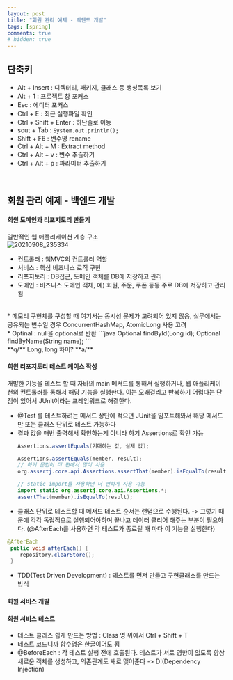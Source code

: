 ```yaml
---
layout: post
title: "회원 관리 예제 - 백엔드 개발"
tags: [spring]
comments: true
# hidden: true
---
```

## 단축키
* Alt + Insert : 디렉터리, 패키지, 클래스 등 생성목록 보기
* Alt + 1 : 프로젝트 창 포커스
* Esc : 에디터 포커스
* Ctrl + E : 최근 실행파일 확인
* Ctrl + Shift + Enter : 하단줄로 이동
* sout + Tab : ``` System.out.println(); ```
* Shift + F6 : 변수명 rename 
* Ctrl + Alt + M : Extract method 
* Ctrl + Alt + v : 변수 추출하기
* Ctrl + Alt + p : 파라미터 추출하기  
<br>

## 회원 관리 예제 - 백엔드 개발  

#### 회원 도메인과 리포지토리 만들기  
일반적인 웹 애플리케이션 계층 구조  
![20210908_235334](https://user-images.githubusercontent.com/89087636/132533163-bc5c065c-5b64-41e4-8259-2e32438c9df4.png)

* 컨트롤러 : 웹MVC의 컨트롤러 역할
* 서비스 : 핵심 비즈니스 로직 구현
* 리포지토리 : DB접근, 도메인 객체를 DB에 저장하고 관리
* 도메인 : 비즈니스 도메인 객체, 예) 회원, 주문, 쿠폰 등등 주로 DB에 저장하고 관리됨
<br>
* 메모리 구현체를 구성할 때 여기서는 동시성 문제가 고려되어 있지 않음, 실무에서는 공유되는 변수일 경우 ConcurrentHashMap, AtomicLong 사용 고려  
<br>
* Optinal : null을 optional로 반환
```java
Optional<Member> findById(Long id);
Optional<Member> findByName(String name);
``` 
<br>
**q/** Long, long 차이?  
**a/**
<br>  

#### 회원 리포지토리 테스트 케이스 작성    
개발한 기능을 테스트 할 때 자바의 main 메서드를 통해서 실행하거나, 웹 애플리케이션의
컨트롤러를 통해서 해당 기능을 실행한다. 이는 오래걸리고 반복하기 어렵다는 단점이 있어서 JUnit이라는 프레임워크로 해결한다.

* @Test 를 테스트하려는 메서드 상단에 적으면 JUnit을 임포트해와서 해당 메서드만 또는 클래스 단위로 테스트 가능하다
* 결과 값을 매번 출력해서 확인하는게 아니라 하기 Assertions로 확인 가능  
  ```java
  Assertions.assertEquals(기대하는 값, 실제 값);

  Assertions.assertEquals(member, result);
  // 하기 문법이 더 편해서 많이 사용
  org.assertj.core.api.Assertions.assertThat(member).isEqualTo(result);

  // static import를 사용하면 더 편하게 사용 가능
  import static org.assertj.core.api.Assertions.*;
  assertThat(member).isEqualTo(result);
  ```
* 클래스 단위로 테스트할 때 메서드 테스트 순서는 랜덤으로 수행된다. -> 그렇기 때문에 각각 독립적으로 실행되어야하며 끝나고 데이터 클리어 해주는 부분이 필요하다. (@AfterEach를 사용하면 각 테스트가
종료될 때 마다 이 기능을 실행한다) 
```java
@AfterEach
 public void afterEach() {
    repository.clearStore();
 }
```
* TDD(Test Driven Development) : 테스트를 먼저 만들고 구현클래스를 만드는 방식   

#### 회원 서비스 개발  


#### 회원 서비스 테스트  
* 테스트 클래스 쉽게 만드는 방법 : Class 명 위에서 Ctrl + Shift + T
* 테스트 코드니까 함수명은 한글이어도 됨
* @BeforeEach : 각 테스트 실행 전에 호출된다. 테스트가 서로 영향이 없도록 항상 새로운 객체를 생성하고,
의존관계도 새로 맺어준다 -> DI(Dependency Injection)